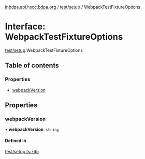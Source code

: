 [inbdpa.api.hscc.bdpa.org](../README.md) / [test/setup](../modules/test_setup.md) / WebpackTestFixtureOptions

# Interface: WebpackTestFixtureOptions

[test/setup](../modules/test_setup.md).WebpackTestFixtureOptions

## Table of contents

### Properties

- [webpackVersion](test_setup.WebpackTestFixtureOptions.md#webpackversion)

## Properties

### webpackVersion

• **webpackVersion**: `string`

#### Defined in

[test/setup.ts:765](https://github.com/nhscc/inbdpa.api.hscc.bdpa.org/blob/742232e/test/setup.ts#L765)
